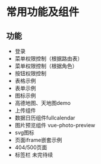 # 常用功能及组件

## 功能
- 登录
- 菜单权限控制（根据路由表）
- 菜单权限控制（根据角色）
- 按钮权限控制
- 表格示例
- 表单示例
- 图标示例
- 高德地图、天地图demo
- 上传组件
- 数据日历组件fullcalendar
- 图片预览组件 vue-photo-preview
- svg图标
- 页面iframe嵌套示例
- 404/500页面
- 标签栏
未完待续
